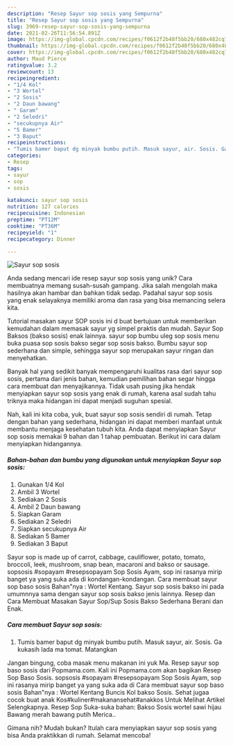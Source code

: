 ```yaml
---
description: "Resep Sayur sop sosis yang Sempurna"
title: "Resep Sayur sop sosis yang Sempurna"
slug: 3969-resep-sayur-sop-sosis-yang-sempurna
date: 2021-02-26T11:56:54.891Z
image: https://img-global.cpcdn.com/recipes/f0612f2b48f5bb20/680x482cq70/sayur-sop-sosis-foto-resep-utama.jpg
thumbnail: https://img-global.cpcdn.com/recipes/f0612f2b48f5bb20/680x482cq70/sayur-sop-sosis-foto-resep-utama.jpg
cover: https://img-global.cpcdn.com/recipes/f0612f2b48f5bb20/680x482cq70/sayur-sop-sosis-foto-resep-utama.jpg
author: Maud Pierce
ratingvalue: 3.2
reviewcount: 13
recipeingredient:
- "1/4 Kol"
- "3 Wortel"
- "2 Sosis"
- "2 Daun bawang"
- " Garam"
- "2 Seledri"
- "secukupnya Air"
- "5 Bamer"
- "3 Baput"
recipeinstructions:
- "Tumis bamer baput dg minyak bumbu putih. Masuk sayur, air. Sosis. Ga kukasih lada ma tomat. Matangkan"
categories:
- Resep
tags:
- sayur
- sop
- sosis

katakunci: sayur sop sosis 
nutrition: 127 calories
recipecuisine: Indonesian
preptime: "PT12M"
cooktime: "PT36M"
recipeyield: "1"
recipecategory: Dinner

---
```



![Sayur sop sosis](https://img-global.cpcdn.com/recipes/f0612f2b48f5bb20/680x482cq70/sayur-sop-sosis-foto-resep-utama.jpg)

Anda sedang mencari ide resep sayur sop sosis yang unik? Cara membuatnya memang susah-susah gampang. Jika salah mengolah maka hasilnya akan hambar dan bahkan tidak sedap. Padahal sayur sop sosis yang enak selayaknya memiliki aroma dan rasa yang bisa memancing selera kita.

Tutorial masakan sayur SOP sosis ini d buat bertujuan untuk memberikan kemudahan dalam memasak sayur yg simpel praktis dan mudah. Sayur Sop Baksos (bakso sosis) enak lainnya. sayur sop bumbu uleg sop sosis menu buka puasa sop sosis bakso segar sop sosis bakso. Bumbu sayur sop sederhana dan simple, sehingga sayur sop merupakan sayur ringan dan menyehatkan.

Banyak hal yang sedikit banyak mempengaruhi kualitas rasa dari sayur sop sosis, pertama dari jenis bahan, kemudian pemilihan bahan segar hingga cara membuat dan menyajikannya. Tidak usah pusing jika hendak menyiapkan sayur sop sosis yang enak di rumah, karena asal sudah tahu triknya maka hidangan ini dapat menjadi suguhan spesial.


Nah, kali ini kita coba, yuk, buat sayur sop sosis sendiri di rumah. Tetap dengan bahan yang sederhana, hidangan ini dapat memberi manfaat untuk membantu menjaga kesehatan tubuh kita. Anda dapat menyiapkan Sayur sop sosis memakai 9 bahan dan 1 tahap pembuatan. Berikut ini cara dalam menyiapkan hidangannya.

<!--inarticleads1-->

##### Bahan-bahan dan bumbu yang digunakan untuk menyiapkan Sayur sop sosis:

1. Gunakan 1/4 Kol
1. Ambil 3 Wortel
1. Sediakan 2 Sosis
1. Ambil 2 Daun bawang
1. Siapkan  Garam
1. Sediakan 2 Seledri
1. Siapkan secukupnya Air
1. Sediakan 5 Bamer
1. Sediakan 3 Baput


Sayur sop is made up of carrot, cabbage, cauliflower, potato, tomato, broccoli, leek, mushroom, snap bean, macaroni and bakso or sausage. sopsosis #sopayam #resepsopayam Sop Sosis Ayam, sop ini rasanya mirip banget ya yang suka ada di kondangan-kondangan. Cara membuat sayur sop baso sosis Bahan&#34;nya : Wortel Kentang. Sayur sop sosis bakso ini pada umumnnya sama dengan sayur sop sosis bakso jenis lainnya. Resep dan Cara Membuat Masakan Sayur Sop/Sup Sosis Bakso Sederhana Berani dan Enak. 

<!--inarticleads2-->

##### Cara membuat Sayur sop sosis:

1. Tumis bamer baput dg minyak bumbu putih. Masuk sayur, air. Sosis. Ga kukasih lada ma tomat. Matangkan


Jangan bingung, coba masak menu makanan ini yuk Ma. Resep sayur sop baso sosis dari Popmama.com. Kali ini Popmama.com akan bagikan Resep Sop Baso Sosis. sopsosis #sopayam #resepsopayam Sop Sosis Ayam, sop ini rasanya mirip banget ya yang suka ada di Cara membuat sayur sop baso sosis Bahan&#34;nya : Wortel Kentang Buncis Kol bakso Sosis. Sehat jugaa cocok buat anak Kos#kuliner#makanansehat#anakkos Untuk Melihat Artikel Selengkapnya. Resep Sop Suka-suka bahan: Bakso Sosis wortel sawi hijau Bawang merah bawang putih Merica.. 

Gimana nih? Mudah bukan? Itulah cara menyiapkan sayur sop sosis yang bisa Anda praktikkan di rumah. Selamat mencoba!
